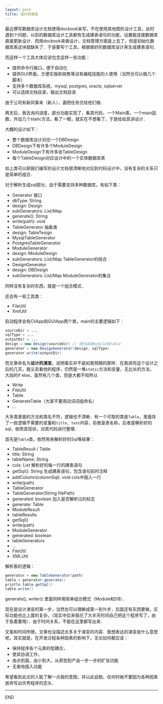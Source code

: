 ```yaml
---
layout: post
title: 设计的演变
---
```


最近撰写数据库设计文档使用docbook来写，不在使用其他图形设计工具，此时遇到个问题，以前的数据库设计工具都有生成建表语句的功能，设置能连接数据库直接更新设计．而用docbook来做设计，文档管理方面是上去了，但是初始化数据库表这块就缺失了．于是要写个工具，根据做好的数据库设计来生成建表语句．

而这样一个工具大体应该包含这样一些功能：
- 提供命令行接口，便于自动化
- 提供GUI界面，方便实施和销售等没有编程技能的人使用（当然也可以做几个脚本）
- 支持多个数据库系统，mysql, postgres, oracle, sqlserver
- 可以选择文档目录，输出文档目录

由于公司有新同事来（新人），遍把任务交给他们做．

两天后，我去询问进度，部分功能实现了，看其代码，一个Main类，一个main函数，外加几个static方法，看了一眼，就实在不想看了，于是给给其讲设计．

大概的设计如下：

- 整个数据库设计对应一个DBDesign
- DBDesign下有许多个ModuleDesign
- ModuleDesign下有许多张TableDesign
- 每个TableDesign对应设计中的一个实体数据库表

如上类可以把我们编写的设计文档很清晰地对应到代码设计中，没有复杂的关系只是简单的组合．

对于解析生成sql部分，由于需要支持多种数据库，有如下类：

- Generator  接口
 - dbType: String
 - design: Design
 - subGenerators: List/Map
 - generate(): String
 - write(path): void
- TableGenerator 抽象类
 - design: TableTesign
- MysqlTableGenerator
- PostgresTableGenerator
- ModuleGenerator
 - design: ModuleDesign
 - subGenerators: List/Map TableGenerator的结合
- DesignGenerator
 - design: DBDesign
 - subGenerators: List/Map ModuleGenerator的集合

同样没有复杂的东西，就是一个组合模式．

还会有一些工具类：

- FileUtil
- XmlUtil

启动程序会有CliApp和GUIApp两个类，main的主要逻辑如下：
```java
sourceDir = ...
sqlType = ...
outputDir = ...
design = new Design(sourceDir) // 递归读取module和table
generator = new DesignGenerator(design, sqlType)
generator.write(outputDir)
```
而文章命名为**设计的演变**，说明事实并不是如我预期的那样．在我讲完这个设计之后的几天，我又去看他的程序，仍然是一堆`static`方法和变量，无比长的方法，大段的if else，虽然有几个类，但是大都不知所以

- Write
- FileUtil
- Table
- GenerateTable（大家不要用动词词组命名）
- ...

大多类里面的方法和类名不符，逻辑也不清晰．有一个可取的类是`Table`，里面存了一些逻辑不需要的变量和`title, text`内容，前者是表名称，后者是解析好的sql，依照其现状，对其代码进行整理．

首先是`Table`类，依然用来解析好的Sql等结果：

- TableResult / Table
 - title: String
 - tableName: String
 - cols: List 解析好的每一行的建表语句
 - getSql(): String 生成建表语句，包含语句前的注释
 - addColumn(columnSql): void cols中插入一行
 - write(path)
- TableGenerator
 - TableGenerator(String filePath)
 - generated: boolean 加入是否解析过的标志
 - generate: Table
- ModuleResult
 - tableResults
 - getSql()
 - write(path)
- ModuleGenerator
 - generated: boolean
 - tableGenerators
- ...
- FileUtil
- XMLUtil

解析表的逻辑：
```java
generator = new TableGenerator(path)
table = generator.generate()
println table.getSql()
table.write()
```

generate(), writer() 里面同样用简单组合模式（Module和DB）．

现在是设计演变的第一步，当然也可以理解成第一到Ｎ步，后面还有东西要做，实际功能也比上面的复杂，（现实中后来我花了大半天时间自己把这个程序写了，由于急着要用）．由于时间关系，不能在这里都写出来．

文笔和时间所限，文章也没描述太多关于演变的内容．我想表达的演变是什么意思呢，其实就是，在开发过程各种因素的影响下，无论如何都应该：

- 保持程序各个元素的低耦合，
- 使其协调工作，
- 由点到面，由小到大，从原型到产品一步一步的扩张功能
- 无害地插入功能

希望看到此文的人能了解一点我的意图，并以此自勉，任何时候不要因为各种因素放弃写出优秀程序的念头．


---
END